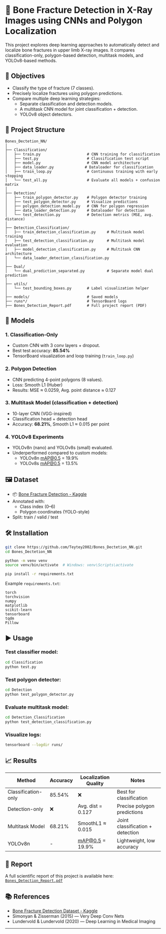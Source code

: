 
# 🦴 Bone Fracture Detection in X-Ray Images using CNNs and Polygon Localization

This project explores deep learning approaches to automatically detect and localize bone fractures in upper limb X-ray images. It compares classification-only, polygon-based detection, multitask models, and YOLOv8-based methods.

## 📌 Objectives

- Classify the type of fracture (7 classes).
- Precisely localize fractures using polygon predictions.
- Compare multiple deep learning strategies:
  - Separate classification and detection models.
  - A multitask CNN model for joint classification + detection.
  - YOLOv8 object detectors.

## 📁 Project Structure

```
Bones_Dectetion_NN/
│
├── Classification/
│   ├── train.py                     # CNN training for classification
│   ├── test.py                      # Classification test script
│   ├── model.py                     # CNN model architecture
│   ├── data_loader.py              # Dataloader for classification
│   ├── train_loop.py                # Continuous training with early stopping
│   └── test_all.py                  # Evaluate all models + confusion matrix
│
├── Detection/
│   ├── train_polygon_detector.py    # Polygon detector training
│   ├── test_polygon_detector.py     # Visualize predictions
│   ├── polygon_detection_model.py   # CNN for polygon regression
│   ├── data_loader_detection.py     # Dataloader for detection
│   └── test_detection.py            # Detection metrics (MSE, avg. distance)
│
├── Detection_Classification/
│   ├── train_detection_classification.py     # Multitask model training
│   ├── test_detection_classification.py      # Multitask model evaluation
│   ├── model_detection_classification.py     # Multitask CNN architecture
│   └── data_loader_detection_classification.py
│
├── Dual/
│   └── dual_prediction_separated.py          # Separate model dual prediction
│
├── utils/
│   └── test_bounding_boxes.py       # Label visualization helper
│
├── models/                          # Saved models
├── runs*/                           # TensorBoard logs
├── Bones_Detection_Report.pdf       # Full project report (PDF)
```

## 🧠 Models

### 1. Classification-Only
- Custom CNN with 3 conv layers + dropout.
- Best test accuracy: **85.54%**
- TensorBoard visualization and loop training (`train_loop.py`)

### 2. Polygon Detection
- CNN predicting 4-point polygons (8 values).
- Loss: Smooth L1 (Huber)
- Results: MSE ≈ 0.0259, Avg. point distance ≈ 0.127

### 3. Multitask Model (classification + detection)
- 10-layer CNN (VGG-inspired)
- Classification head + detection head
- Accuracy: **68.21%**, Smooth L1 ≈ 0.015 per point

### 4. YOLOv8 Experiments
- YOLOv8n (nano) and YOLOv8s (small) evaluated.
- Underperformed compared to custom models:
  - YOLOv8n mAP@0.5 = 19.9%
  - YOLOv8s mAP@0.5 = 13.5%

## 🖼️ Dataset

- 📦 [Bone Fracture Detection - Kaggle](https://www.kaggle.com/datasets/pkdarabi/bone-fracture-detection-computer-vision-project)
- Annotated with:
  - Class index (0–6)
  - Polygon coordinates (YOLO-style)
- Split: train / valid / test

## 🛠️ Installation

```bash
git clone https://github.com/Teytey2002/Bones_Dectetion_NN.git
cd Bones_Dectetion_NN

python -m venv venv
source venv/bin/activate  # Windows: venv\Scripts\activate

pip install -r requirements.txt
```

Example `requirements.txt`:

```
torch
torchvision
numpy
matplotlib
scikit-learn
tensorboard
tqdm
Pillow
```

## ▶️ Usage

### Test classifier model:

```bash
cd Classification
python test.py
```

### Test polygon detector:

```bash
cd Detection
python test_polygon_detector.py
```

### Evaluate multitask model:

```bash
cd Detection_Classification
python test_detection_classification.py
```

### Visualize logs:

```bash
tensorboard --logdir runs/
```

## 📈 Results

| Method                | Accuracy | Localization Quality     | Notes                             |
|-----------------------|----------|---------------------------|------------------------------------|
| Classification-only   | 85.54%   | ❌                        | Best for classification            |
| Detection-only        | ❌       | Avg. dist = 0.127         | Precise polygon predictions        |
| Multitask Model       | 68.21%   | SmoothL1 ≈ 0.015          | Joint classification + detection   |
| YOLOv8n               | -        | mAP@0.5 = 19.9%           | Lightweight, low accuracy          |

## 📄 Report

A full scientific report of this project is available here: [`Bones_Detection_Report.pdf`](Bones_Detection_Report.pdf)

## 📚 References

- [Bone Fracture Detection Dataset - Kaggle](https://www.kaggle.com/datasets/pkdarabi/bone-fracture-detection-computer-vision-project)
- Simonyan & Zisserman (2015) — Very Deep Conv Nets
- Lundervold & Lundervold (2020) — Deep Learning in Medical Imaging

---


